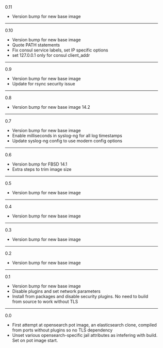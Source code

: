 0.11

* Version bump for new base image

---

0.10

* Version bump for new base image
* Quote PATH statements
* Fix consul service labels, set IP specific options
* set 127.0.0.1 only for consul client_addr

---

0.9

* Version bump for new base image
* Update for rsync security issue

---

0.8

* Version bump for new base image 14.2

---

0.7

* Version bump for new base image
* Enable milliseconds in syslog-ng for all log timestamps
* Update syslog-ng config to use modern config options

---

0.6

* Version bump for FBSD 14.1
* Extra steps to trim image size

---

0.5

* Version bump for new base image

---

0.4

* Version bump for new base image

---

0.3

* Version bump for new base image

---

0.2

* Version bump for new base image

---

0.1

* Version bump for new base image
* Disable plugins and set network parameters
* Install from packages and disable security plugins. No need to build from source to work without TLS

---

0.0

* First attempt at opensearch pot image, an elasticsearch clone, compiled from ports without plugins so no TLS dependency
* Unset various opensearch-specific jail attributes as intefering with build. Set on pot image start.
